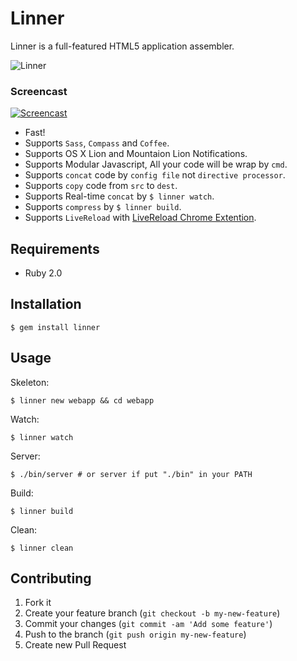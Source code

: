 # Linner

Linner is a full-featured HTML5 application assembler.

![Linner](http://d.pr/i/bWPA+)

### Screencast

[![Screencast](http://d.pr/i/MIyk+)](https://vimeo.com/71944672)

* Fast!
* Supports `Sass`, `Compass` and `Coffee`.
* Supports OS X Lion and Mountaion Lion Notifications.
* Supports Modular Javascript, All your code will be wrap by `cmd`.
* Supports `concat` code by `config file` not `directive processor`.
* Supports `copy` code from `src` to `dest`.
* Supports Real-time `concat` by `$ linner watch`.
* Supports `compress` by `$ linner build`.
* Supports `LiveReload` with [LiveReload Chrome Extention](https://chrome.google.com/webstore/detail/livereload/jnihajbhpnppcggbcgedagnkighmdlei).

## Requirements

* Ruby 2.0

## Installation

    $ gem install linner

## Usage

Skeleton:

    $ linner new webapp && cd webapp

Watch:

    $ linner watch

Server:

    $ ./bin/server # or server if put "./bin" in your PATH

Build:

    $ linner build

Clean:

    $ linner clean

## Contributing

1. Fork it
2. Create your feature branch (`git checkout -b my-new-feature`)
3. Commit your changes (`git commit -am 'Add some feature'`)
4. Push to the branch (`git push origin my-new-feature`)
5. Create new Pull Request
